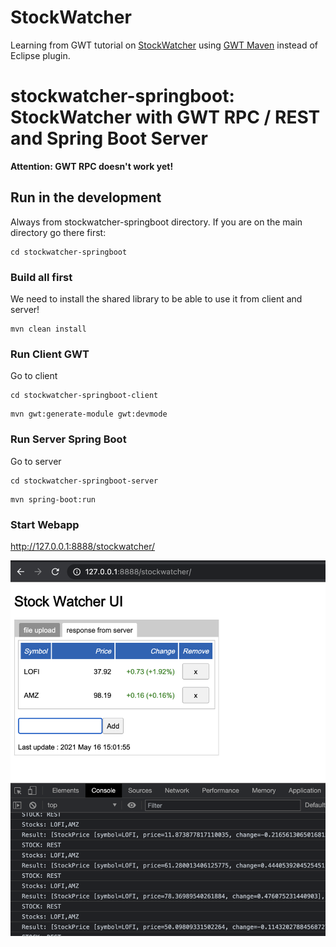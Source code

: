 # StockWatcher

Learning from GWT tutorial on [StockWatcher](http://www.gwtproject.org/doc/latest/tutorial/gettingstarted.html) using [GWT Maven](https://tbroyer.github.io/gwt-maven-plugin/) instead of Eclipse plugin.


# stockwatcher-springboot: StockWatcher with GWT RPC / REST and Spring Boot Server

**Attention: GWT RPC doesn't work yet!**

## Run in the development

Always from stockwatcher-springboot directory. If you are on the main directory go there first:

```
cd stockwatcher-springboot
```

### Build all first

We need to install the shared library to be able to use it from client and server!

```
mvn clean install
```

### Run Client GWT

Go to client

```
cd stockwatcher-springboot-client
```

```
mvn gwt:generate-module gwt:devmode
```

### Run Server Spring Boot

Go to server

```
cd stockwatcher-springboot-server
```

```
mvn spring-boot:run
```

### Start Webapp

http://127.0.0.1:8888/stockwatcher/

![StockWatcher UI](stockwatcher-ui.png?raw=true "StockWatcher UI")

